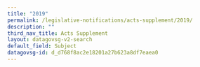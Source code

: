 ```yaml
---
title: "2019"
permalink: /legislative-notifications/acts-supplement/2019/
description: ""
third_nav_title: Acts Supplement
layout: datagovsg-v2-search
default_field: Subject
datagovsg-id: d_d768f8ac2e18201a27b623a8df7eaea0
---
```

